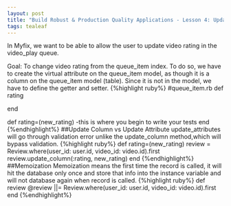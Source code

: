 ```yaml
---
layout: post
title: "Build Robust & Production Quality Applications - Lesson 4: Update Review in Queue"
tags: tealeaf
---
```

In Myfix, we want to be able to allow the user to update video rating in the video_play queue.

Goal: To change video rating from the queue_item index.
To do so, we have to create the virtual attribute on the queue_item model, as though it is a column on the queue_item model (table). Since it is not in the model, we have to define the getter and setter.
{%highlight ruby%}
#queue_item.rb
def rating

end

def rating=(new_rating)
 -this is where you begin to write your tests
end
{%endhighlight%}
##Update Column vs Update Attribute
update_attributes will go through validation error unlike the update_column method,which will bypass validation.
{%highlight ruby%}
def rating=(new_rating)
  review = Review.where(user_id: user.id, video_id: video.id).first
  review.update_column(:rating, new_rating)
end
{%endhighlight%}
##Memoization
Memoization means the first time the record is called, it will hit the database only once and store that info
into the instance variable and will not database again when record is called.
{%highlight ruby%}
def review
  @review ||= Review.where(user_id: user.id, video_id: video.id).first
end
{%endhighlight%}
